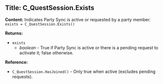 ## Title: C_QuestSession.Exists

**Content:**
Indicates Party Sync is active or requested by a party member.
`exists = C_QuestSession.Exists()`

**Returns:**
- `exists`
  - *boolean* - True if Party Sync is active or there is a pending request to activate it; false otherwise.

**Reference:**
- `C_QuestSession.HasJoined()` - Only true when active (excludes pending requests).